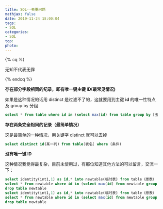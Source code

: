 ```yaml
---
title: SQL--去重问题
mathjax: false
date: 2019-11-24 18:00:04
tags:
- SQL
categories:
- SQL
top:
photo:
---
```




{% cq %}

无知不代表无罪

{% endcq %}

<!-- more -->

**存在部分字段相同的纪录，即有唯一键主键 ID(最常见情况)**  

如果是这种情况的话用 distinct 是过滤不了的，这就要用到主键 **id** 的唯一性特点及 group by 分组

```sql
select * from table where id in (select max(id) from table group by [去除重复的字段名列表,....])

```

**存在两条完全相同的记录（最简单情况）**

这是最简单的一种情况，用关键字 distinct 就可以去掉

```sql
select distinct id(某一列) from table(表名) where (条件)

```

**没有唯一键 ID**

这种情况我觉得最复杂，目前未使用过，有那位知道其他方法的可以留言，交流一下：

```sql
select identity(int1,1) as id,* into newtable(临时表) from table（原表）
select * from newtable where id in (select max(id) from newtable group by [去除重复的字段名列表,....])
drop table newtable
select identity(int1,1) as id,* into newtable(临时表) from table（原表）
select * from newtable where id in (select max(id) from newtable group by [去除重复的字段名列表,....])
drop table newtable

```